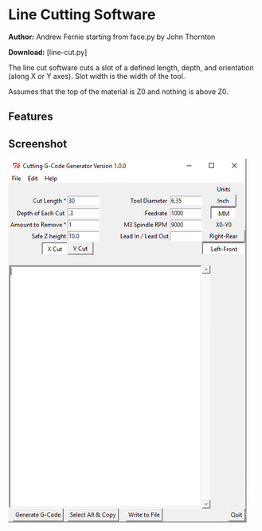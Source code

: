Line Cutting Software
=====================

**Author:** Andrew Fernie starting from face.py by John Thornton

**Download:** [line-cut.py]

The line cut software cuts a slot of a defined length, depth, and orientation (along X or Y axes). Slot width is the width of the tool. 

Assumes that the top of the material is Z0 and nothing is above Z0.

Features
--------


Screenshot
-----------

![Screenshot of line-cut.py](line-cut-screenshot.png)
